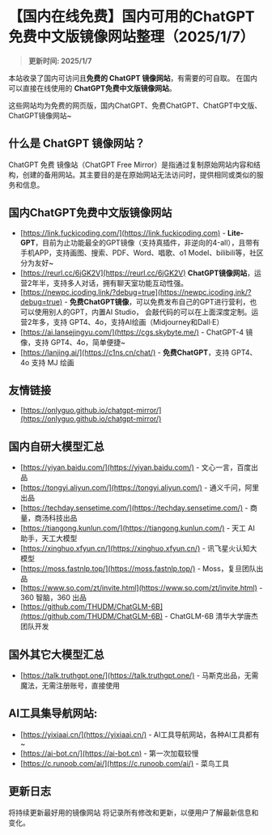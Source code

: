# 【国内在线免费】国内可用的ChatGPT免费中文版镜像网站整理（2025/1/7）

> **更新时间: 2025/1/7**  

本站收录了国内可访问且**免费的 ChatGPT 镜像网站**，有需要的可自取。 在国内可以直接在线使用的 **ChatGPT免费中文版镜像网站**。  <br />  

这些网站均为免费的网页版，国内ChatGPT、免费ChatGPT、ChatGPT中文版、ChatGPT镜像网站~ 

## 什么是 ChatGPT 镜像网站？

ChatGPT 免费 镜像站（ChatGPT Free Mirror）是指通过复制原始网站内容和结构，创建的备用网站。其主要目的是在原始网站无法访问时，提供相同或类似的服务和信息。

## 国内ChatGPT免费中文版镜像网站

- [https://link.fuckicoding.com/](https://link.fuckicoding.com) - **Lite-GPT**，目前为止功能最全的GPT镜像（支持真插件，非逆向的4-all），且带有手机APP，支持画图、搜索、PDF、Word、唱歌、o1 Model、bilibili等，社区分为友好~
- [https://reurl.cc/6jGK2V](https://reurl.cc/6jGK2V) **ChatGPT镜像网站**，运营2年半，支持多人对话，拥有聊天室功能互动性强。
- [https://newpc.icoding.link/?debug=true](https://newpc.icoding.ink/?debug=true) - **免费ChatGPT镜像**，可以免费发布自己的GPT进行营利，也可以使用别人的GPT，内置AI Studio， 会敲代码的可以在上面深度定制。运营2年多，支持 GPT4、4o，支持AI绘画（Midjourney和Dall·E）
- [https://ai.lansejingyu.com/](https://cgs.skybyte.me/) - ChatGPT-4 镜像，支持 GPT4、4o，简单便捷~
- [https://lanjing.ai/](https://c1ns.cn/chat/) - **免费ChatGPT**，支持 GPT4、4o 支持 MJ 绘画

## 友情链接
- [https://onlyguo.github.io/chatgpt-mirror/](https://onlyguo.github.io/chatgpt-mirror/)

## 国内自研大模型汇总

- [https://yiyan.baidu.com/](https://yiyan.baidu.com/) - 文心一言，百度出品
- [https://tongyi.aliyun.com/](https://tongyi.aliyun.com/) - 通义千问，阿里出品
- [https://techday.sensetime.com/](https://techday.sensetime.com/) - 商量，商汤科技出品
- [https://tiangong.kunlun.com/](https://tiangong.kunlun.com/) - 天工 AI 助手，天工大模型
- [https://xinghuo.xfyun.cn/](https://xinghuo.xfyun.cn/) - 讯飞星火认知大模型
- [https://moss.fastnlp.top/](https://moss.fastnlp.top/) - Moss，复旦团队出品
- [https://www.so.com/zt/invite.html](https://www.so.com/zt/invite.html) - 360 智脑，360 出品
- [https://github.com/THUDM/ChatGLM-6B](https://github.com/THUDM/ChatGLM-6B) - ChatGLM-6B 清华大学唐杰团队开发

## 国外其它大模型汇总

- [https://talk.truthgpt.one/](https://talk.truthgpt.one/) - 马斯克出品，无需魔法，无需注册账号，直接使用

## AI工具集导航网站:
- [https://yixiaai.cn/](https://yixiaai.cn/) - AI工具导航网站，各种AI工具都有~
- [https://ai-bot.cn/](https://ai-bot.cn) - 第一次加载较慢
- [https://c.runoob.com/ai/](https://c.runoob.com/ai/) - 菜鸟工具

## 更新日志

将持续更新最好用的镜像网站
将记录所有修改和更新，以便用户了解最新信息和变化。


